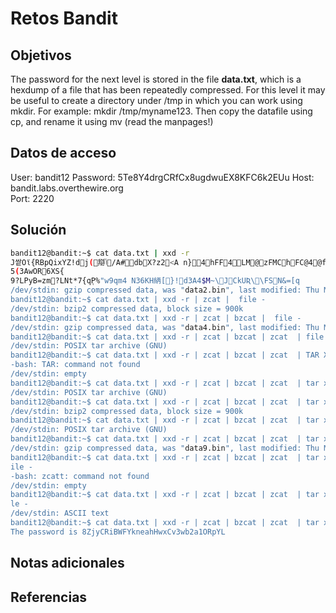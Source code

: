 # Retos Bandit

## Objetivos

The password for the next level is stored in the file **data.txt**, which is a hexdump of a file that has been repeatedly compressed. For this level it may be useful to create a directory under /tmp in which you can work using mkdir. For example: mkdir /tmp/myname123. Then copy the datafile using cp, and rename it using mv (read the manpages!)


## Datos de acceso

User: bandit12
Password: 5Te8Y4drgCRfCx8ugdwuEX8KFC6k2EUu
Host: bandit.labs.overthewire.org  
Port: 2220

## Solución

```Bash
bandit12@bandit:~$ cat data.txt | xxd -r
J쌑Oϊ{RBpQixYZ!dj(搿ݳ/A#dbX?z2<A n}4hFF4LM@zFMChFC@4@fhihPhMh
5(3AwOR6XS{
9?LPyB=zm?LNt*7{qP̜%"w9qm4 N36KH䋑[}!d3A4$M~\JCkUƦ\\FSN&=[q      \)$:Ht&/(]BB9<s h=bandit12@bandit:~$ cat data.txt | xxd -r | file -
/dev/stdin: gzip compressed data, was "data2.bin", last modified: Thu May  7 18:14:30 2020, max compression, from Unix
bandit12@bandit:~$ cat data.txt | xxd -r | zcat |  file -
/dev/stdin: bzip2 compressed data, block size = 900k
bandit12@bandit:~$ cat data.txt | xxd -r | zcat | bzcat |  file -
/dev/stdin: gzip compressed data, was "data4.bin", last modified: Thu May  7 18:14:30 2020, max compression, from Unix
bandit12@bandit:~$ cat data.txt | xxd -r | zcat | bzcat | zcat  | file -
/dev/stdin: POSIX tar archive (GNU)
bandit12@bandit:~$ cat data.txt | xxd -r | zcat | bzcat | zcat  | TAR XO | file -
-bash: TAR: command not found
/dev/stdin: empty
bandit12@bandit:~$ cat data.txt | xxd -r | zcat | bzcat | zcat  | tar xO | file -
/dev/stdin: POSIX tar archive (GNU)
bandit12@bandit:~$ cat data.txt | xxd -r | zcat | bzcat | zcat  | tar xO | tar xO | file -
/dev/stdin: bzip2 compressed data, block size = 900k
bandit12@bandit:~$ cat data.txt | xxd -r | zcat | bzcat | zcat  | tar xO | tar xO | bzcat  | file -
/dev/stdin: POSIX tar archive (GNU)
bandit12@bandit:~$ cat data.txt | xxd -r | zcat | bzcat | zcat  | tar xO | tar xO | bzcat | tar xO | file -
/dev/stdin: gzip compressed data, was "data9.bin", last modified: Thu May  7 18:14:30 2020, max compression, from Unix
bandit12@bandit:~$ cat data.txt | xxd -r | zcat | bzcat | zcat  | tar xO | tar xO | bzcat | tar xO | zcatt  |f
ile -
-bash: zcatt: command not found
/dev/stdin: empty
bandit12@bandit:~$ cat data.txt | xxd -r | zcat | bzcat | zcat  | tar xO | tar xO | bzcat | tar xO | zcat  |fi
le -
/dev/stdin: ASCII text
bandit12@bandit:~$ cat data.txt | xxd -r | zcat | bzcat | zcat  | tar xO | tar xO | bzcat | tar xO | zcat
The password is 8ZjyCRiBWFYkneahHwxCv3wb2a1ORpYL
```

## Notas adicionales

## Referencias